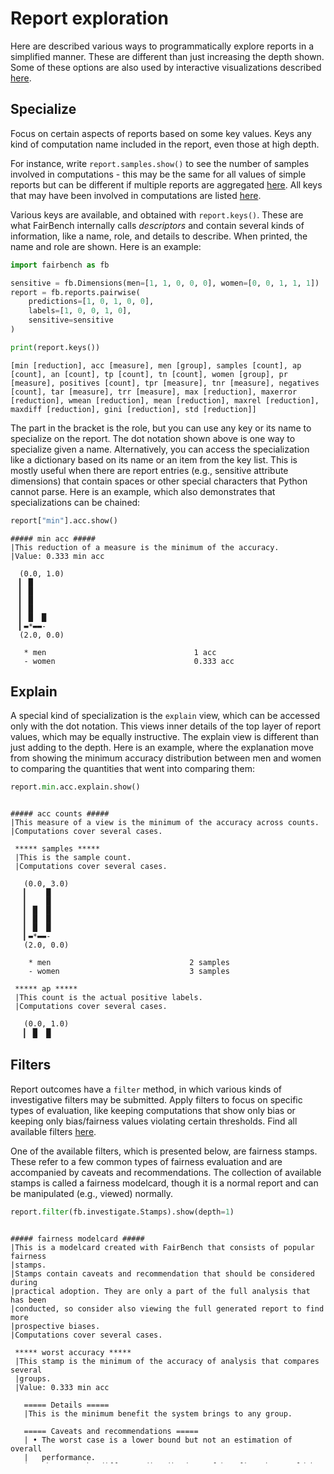# Report exploration

Here are described various ways to programmatically explore reports in
a simplified manner. These are different than just increasing the depth shown.
Some of these options are also used by interactive visualizations described
[here](../material/visualization.md).

## Specialize

Focus on certain aspects of reports based
on some key values. Keys any kind of computation name
included in the report, even those at high depth. 

For instance, write `report.samples.show()` to see the number of samples
involved in computations - this may be the same for all values of simple reports
but can be different if multiple reports are aggregated [here](progress.md).
All keys that may have been involved in computations are listed [here](../material/api.md).

Various keys are available, and obtained with `report.keys()`. These
are what FairBench internally calls *descriptors* and contain several
kinds of information, like a name, role, and details to describe. When 
printed, the name and role are shown. Here is an example:

```python
import fairbench as fb

sensitive = fb.Dimensions(men=[1, 1, 0, 0, 0], women=[0, 0, 1, 1, 1])
report = fb.reports.pairwise(
    predictions=[1, 0, 1, 0, 0], 
    labels=[1, 0, 0, 1, 0], 
    sensitive=sensitive
)

print(report.keys())
```

```text
[min [reduction], acc [measure], men [group], samples [count], ap [count], an [count], tp [count], tn [count], women [group], pr [measure], positives [count], tpr [measure], tnr [measure], negatives [count], tar [measure], trr [measure], max [reduction], maxerror [reduction], wmean [reduction], mean [reduction], maxrel [reduction], maxdiff [reduction], gini [reduction], std [reduction]]
```

The part in the bracket is the role, but you can use any key or its name
to specialize on the report. The dot notation shown above is one way to specialize 
given a name. Alternatively, you can access the specialization like a dictionary
based on its name or an item from the key list. This is mostly useful when there
are report entries (e.g., sensitive attribute dimensions) that contain spaces or
other special characters that Python cannot parse.
Here is an example, which also demonstrates that specializations can be chained:

```python
report["min"].acc.show()
```

```text
##### min acc #####
|This reduction of a measure is the minimum of the accuracy.
|Value: 0.333 min acc

  (0.0, 1.0)
  ▎ █   
  ▎ █   
  ▎ █   
  ▎ █   
  ▎ █  █
  ▎▬*▬▬-
  (2.0, 0.0)
  
   * men                                 1 acc
   - women                               0.333 acc
```

## Explain

A special kind of specialization is the `explain` view, which can
be accessed only with the dot notation. This views inner details of the
top layer of report values, which may be equally instructive. The explain
view is different than just adding to the depth. 
Here is an example, where the explanation move from showing the minimum
accuracy distribution between men and women to comparing the quantities
that went into comparing them:

```python
report.min.acc.explain.show()
```

<div style="overflow-y: scroll;height: 380px; margin-bottom: 30px;">

```text
##### acc counts #####
|This measure of a view is the minimum of the accuracy across counts.
|Computations cover several cases.

 ***** samples *****
 |This is the sample count.
 |Computations cover several cases.
 
   (0.0, 3.0)
   ▎    █
   ▎    █
   ▎ █  █
   ▎ █  █
   ▎ █  █
   ▎▬*▬▬-
   (2.0, 0.0)
   
    * men                               2 samples
    - women                             3 samples
 
 ***** ap *****
 |This count is the actual positive labels.
 |Computations cover several cases.
 
   (0.0, 1.0)
   ▎ █  █
   ▎ █  █
   ▎ █  █
   ▎ █  █
   ▎ █  █
   ▎▬*▬▬-
   (2.0, 0.0)
   
    * men                               1 ap
    - women                             1 ap
 
 ***** an *****
 |This count is the actual negative labels.
 |Computations cover several cases.
 
   (0.0, 2.0)
   ▎    █
   ▎    █
   ▎    █
   ▎ █  █
   ▎ █  █
   ▎▬*▬▬-
   (2.0, 0.0)
   
    * men                               1 an
    - women                             2 an
 
 ***** tp *****
 |This count is the true positive predictions.
 |Computations cover several cases.
 
   (0.0, 1.0)
   ▎ █   
   ▎ █   
   ▎ █   
   ▎ █   
   ▎ █   
   ▎▬*▬▬-
   (2.0, 0.0)
   
    * men                               1 tp
    - women                             0 tp
 
 ***** tn *****
 |This count is the true negative predictions.
 |Computations cover several cases.
 
   (0.0, 1.0)
   ▎ █  █
   ▎ █  █
   ▎ █  █
   ▎ █  █
   ▎ █  █
   ▎▬*▬▬-
   (2.0, 0.0)
   
    * men                               1 tn
    - women                             1 tn
```

</div>

## Filters

Report outcomes have a `filter` method, in which
various kinds of investigative filters may be submitted.
Apply filters to focus on specific types of evaluation,
like keeping computations that show only bias
or keeping only bias/fairness values violating
certain thresholds. Find all available filters
[here](../material/filters.md).

One of the available filters, which is presented
below, are fairness stamps. These refer to a few 
common types of fairness evaluation and are accompanied
by caveats and recommendations. The collection of available
stamps is called a fairness modelcard, though it is
a normal report and can be manipulated (e.g., viewed) 
normally.

```python
report.filter(fb.investigate.Stamps).show(depth=1)
```


<div style="overflow-y: scroll;height: 380px; margin-bottom: 30px;">

```text
##### fairness modelcard #####
|This is a modelcard created with FairBench that consists of popular fairness 
|stamps.
|Stamps contain caveats and recommendation that should be considered during 
|practical adoption. They are only a part of the full analysis that has been 
|conducted, so consider also viewing the full generated report to find more 
|prospective biases.
|Computations cover several cases.

 ***** worst accuracy *****
 |This stamp is the minimum of the accuracy of analysis that compares several 
 |groups.
 |Value: 0.333 min acc
 
   ===== Details =====
   |This is the minimum benefit the system brings to any group.
   
   ===== Caveats and recommendations =====
   | • The worst case is a lower bound but not an estimation of overall 
   |   performance.
   | • There may be different distributions of benefits that could be 
   |   protected.
   | • Ensure continuous monitoring and re-evaluation as group dynamics and 
   |   external factors evolve.
   | • Ensure that high worst accuracy translates to meaningful benefits 
   |   across all groups in the real-world context.
   | • Seek input from affected groups to understand the impact of errors and 
   |   to inform remediation strategies.
   
   ===== Distribution =====
   
     (0.0, 1.0)
     ▎ █   
     ▎ █   
     ▎ █   
     ▎ █   
     ▎ █  █
     ▎▬*▬▬-
     (2.0, 0.0)
     
      * men                             1 acc
      - women                           0.333 acc
   
 ***** standard deviation *****
 |This stamp is the standard deviation of the accuracy of analysis that 
 |compares several groups.
 |Value: 0.333 
 
   ===== Details =====
   |This reflects imbalances in the distribution of benefits across groups.
   
   ===== Distribution =====
   
     (0.0, 1.0)
     ▎ █   
     ▎ █   
     ▎ █   
     ▎ █   
     ▎ █  █
     ▎▬*▬▬-
     (2.0, 0.0)
     
      * men                             1 acc
      - women                           0.333 acc
   
 ***** differential fairness *****
 |This stamp is the maximum relative difference of the accuracy of analysis 
 |that compares several groups.
 |Value: 0.667 
 
   ===== Details =====
   |The worst deviation of accuracy ratios from 1 is reported, so that value 
   |of 1 indicates disparate impact, and value of 0 disparate impact 
   |mitigation.
   
   ===== Caveats and recommendations =====
   | • Disparate impact may not always be an appropriate fairness 
   |   consideration, and may obscure other important fairness concerns or 
   |   create new disparities.
   | • Ensure continuous monitoring and re-evaluation as group dynamics and 
   |   external factors evolve.
   
   ===== Distribution =====
   
     (0.0, 1.0)
     ▎ █   
     ▎ █   
     ▎ █   
     ▎ █   
     ▎ █  █
     ▎▬*▬▬-
     (2.0, 0.0)
     
      * men                             1 acc
      - women                           0.333 acc
   
 ***** max |Δfpr| *****
 |This stamp is the maximum difference of the true negative rate of analysis 
 |that compares several groups.
 |Value: 0.500 
 
   ===== Details =====
   |The false positive rate differences are computed via the equivalent true 
   |negative rate differences. The maximum difference between pairs of groups 
   |is reported, so that value of 1 indicates disparate mistreatment, and 
   |value of 0 disparate mistreatment mitigation.
   
   ===== Caveats and recommendations =====
   | • Disparate mistreatment may not always be an appropriate fairness 
   |   consideration, and may obscure other important fairness concerns or 
   |   create new disparities.
   | • Consider input from affected stakeholders to determine whether |Δfpr| 
   |   is an appropriate fairness measure.
   | • Ensure continuous monitoring and re-evaluation as group dynamics and 
   |   external factors evolve.
   | • Variations in FPR could be influenced by factors unrelated to the 
   |   fairness of the system, such as data quality or representation.
   | • Mitigating |Δfpr| tends to mitigate |Δfnr|, and conversely.
   | • Seek input from affected groups to understand the impact of errors and 
   |   to inform remediation strategies.
   
   ===== Distribution =====
   
     (0.0, 1.0)
     ▎ █   
     ▎ █   
     ▎ █   
     ▎ █  █
     ▎ █  █
     ▎▬*▬▬-
     (2.0, 0.0)
     
      * men                             1 tnr
      - women                           0.500 tnr
   
 ***** max |Δfnr| *****
 |This stamp is the maximum difference of the true positive rate of analysis 
 |that compares several groups.
 |Value: 1.000 
 
   ===== Details =====
   |The false negative rate differences are computed via the equivalent true 
   |positive rate differences. The maximum difference between pairs of groups 
   |is reported, so that value of 1 indicates disparate mistreatment, and 
   |value of 0 disparate mistreatment mitigation.
   
   ===== Caveats and recommendations =====
   | • Disparate mistreatment may not always be an appropriate fairness 
   |   consideration, and may obscure other important fairness concerns or 
   |   create new disparities.
   | • Consider input from affected stakeholders to determine whether |Δfnr| 
   |   is an appropriate fairness measure.
   | • Ensure continuous monitoring and re-evaluation as group dynamics and 
   |   external factors evolve.
   | • Variations in FPR could be influenced by factors unrelated to the 
   |   fairness of the system, such as data quality or representation.
   | • Mitigating |Δfpr| tends to mitigate |Δfnr|, and conversely.
   | • Seek input from affected groups to understand the impact of errors and 
   |   to inform remediation strategies.
   
   ===== Distribution =====
   
     (0.0, 1.0)
     ▎ █   
     ▎ █   
     ▎ █   
     ▎ █   
     ▎ █   
     ▎▬*▬▬-
     (2.0, 0.0)
     
      * men                             1 tpr
      - women                           0 tpr
```
</div>